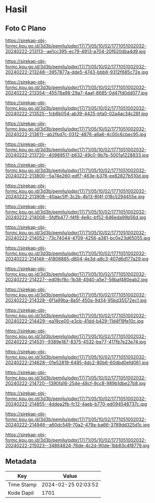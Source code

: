 # Hasil

## Foto C Plano

https://sirekap-obj-formc.kpu.go.id/3d3b/pemilu/pdpr/17/71/05/10/02/1771051002032-20240222-213113--ae1cc395-ec79-4913-a704-20f620dba4d9.jpg

https://sirekap-obj-formc.kpu.go.id/3d3b/pemilu/pdpr/17/71/05/10/02/1771051002032-20240222-213248--3957877a-dde5-4743-bbb6-9312f685c72e.jpg

https://sirekap-obj-formc.kpu.go.id/3d3b/pemilu/pdpr/17/71/05/10/02/1771051002032-20240222-213354--45578a98-29a7-4aaf-8685-0d47fd0dd077.jpg

https://sirekap-obj-formc.kpu.go.id/3d3b/pemilu/pdpr/17/71/05/10/02/1771051002032-20240222-213525--1cb6b054-ab39-4425-bfa0-02a4ac34c26f.jpg

https://sirekap-obj-formc.kpu.go.id/3d3b/pemilu/pdpr/17/71/05/10/02/1771051002032-20240222-213611--ab2fbd7c-0312-4876-a6a6-4c00c6cbec95.jpg

https://sirekap-obj-formc.kpu.go.id/3d3b/pemilu/pdpr/17/71/05/10/02/1771051002032-20240222-213720--40989517-b632-49c0-9b7b-5001a1228833.jpg

https://sirekap-obj-formc.kpu.go.id/3d3b/pemilu/pdpr/17/71/05/10/02/1771051002032-20240222-213800--5a74e260-edf7-463e-b376-ee82827b510d.jpg

https://sirekap-obj-formc.kpu.go.id/3d3b/pemilu/pdpr/17/71/05/10/02/1771051002032-20240222-213908--40aac5ff-3c2b-4b13-8f4f-018c5294455e.jpg

https://sirekap-obj-formc.kpu.go.id/3d3b/pemilu/pdpr/17/71/05/10/02/1771051002032-20240222-214008--5fdfb477-f4f8-4e8c-bf52-646eda99b56d.jpg

https://sirekap-obj-formc.kpu.go.id/3d3b/pemilu/pdpr/17/71/05/10/02/1771051002032-20240222-214052--73c74044-4709-4256-a381-bc0e23d65055.jpg

https://sirekap-obj-formc.kpu.go.id/3d3b/pemilu/pdpr/17/71/05/10/02/1771051002032-20240222-214148--41806885-d804-4e3d-a8c3-407d6d177a29.jpg

https://sirekap-obj-formc.kpu.go.id/3d3b/pemilu/pdpr/17/71/05/10/02/1771051002032-20240222-214227--ed09cf8c-1b38-4940-a5e7-56baf480eab2.jpg

https://sirekap-obj-formc.kpu.go.id/3d3b/pemilu/pdpr/17/71/05/10/02/1771051002032-20240222-214328--6f1a99ba-8a5f-450a-9d34-95bd35572ec1.jpg

https://sirekap-obj-formc.kpu.go.id/3d3b/pemilu/pdpr/17/71/05/10/02/1771051002032-20240222-214429--ea19ce00-e3cb-41dd-b429-11d4f19fe10c.jpg

https://sirekap-obj-formc.kpu.go.id/3d3b/pemilu/pdpr/17/71/05/10/02/1771051002032-20240222-214531--9389e187-8375-4532-be77-417fb7e23e74.jpg

https://sirekap-obj-formc.kpu.go.id/3d3b/pemilu/pdpr/17/71/05/10/02/1771051002032-20240222-214628--01e52819-6485-4dc2-80b6-60dbd0efd061.jpg

https://sirekap-obj-formc.kpu.go.id/3d3b/pemilu/pdpr/17/71/05/10/02/1771051002032-20240222-214720--1390fa16-254e-48cf-9cc8-989b1dbe27b8.jpg

https://sirekap-obj-formc.kpu.go.id/3d3b/pemilu/pdpr/17/71/05/10/02/1771051002032-20240222-214855--4ddea2fb-fc12-4aeb-b770-ed094548737c.jpg

https://sirekap-obj-formc.kpu.go.id/3d3b/pemilu/pdpr/17/71/05/10/02/1771051002032-20240222-214946--a60dc549-70a2-479a-ba66-3789dd325d1c.jpg

https://sirekap-obj-formc.kpu.go.id/3d3b/pemilu/pdpr/17/71/05/10/02/1771051002032-20240222-215023--34864824-76de-4c2d-90de-1bb83c4f8779.jpg


## Metadata

| Key        | Value               |
| ---------- | ------------------- |
| Time Stamp | 2024-02-25 02:03:52 |
| Kode Dapil | 1701                |



